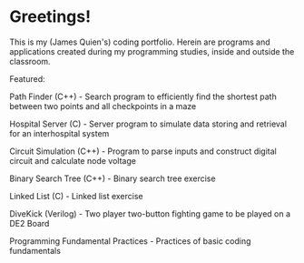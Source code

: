 Greetings!
===============

This is my (James Quien's) coding portfolio.
Herein are programs and applications created during my programming studies, inside and outside the classroom.

Featured:

Path Finder (C++) - Search program to efficiently find the shortest path between two points and all checkpoints in a maze

Hospital Server (C) - Server program to simulate data storing and retrieval for an interhospital system

Circuit Simulation (C++) - Program to parse inputs and construct digital circuit and calculate node voltage

Binary Search Tree (C++) - Binary search tree exercise

Linked List (C) - Linked list exercise

DiveKick (Verilog) - Two player two-button fighting game to be played on a DE2 Board

Programming Fundamental Practices - Practices of basic coding fundamentals

